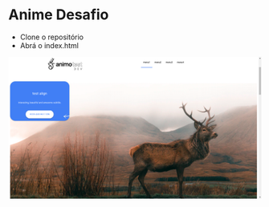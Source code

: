# Anime Desafio
 - Clone o repositório
 - Abrá o index.html

[![N|Solid](https://raw.githubusercontent.com/liara987/desafio-animo/master/screanshoot.png)](https://raw.githubusercontent.com/liara987/desafio-animo/master/screanshoot.png)


